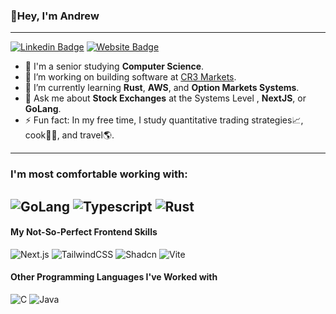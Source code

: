 ### 👋Hey, I'm Andrew 

---
[![Linkedin Badge](https://img.shields.io/badge/-andr3wV-blue?style=flat&logo=Linkedin&logoColor=white&link=https://www.linkedin.com/in/andr3wV/)](https://www.linkedin.com/in/andr3wv/)
[![Website Badge](https://img.shields.io/badge/-andrewvittiglio.com-0a812a?style=flat&logo=Google-Chrome&logoColor=white&link=https://www.andrewvittiglio.com/)](https://www.andrewvittiglio.com/)


- :school: I'm a senior studying **Computer Science**.
- 🔭 I’m working on building software at [CR3 Markets](https://www.cr3markets.com).
- 🌱 I’m currently learning **Rust**, **AWS**, and **Option Markets Systems**.
- 💬 Ask me about **Stock Exchanges** at the Systems Level , **NextJS**, or **GoLang**.
- ⚡ Fun fact: In my free time, I study quantitative trading strategies📈, cook👨‍🍳, and travel🌎.
--- 

### I'm most comfortable working with: 
![GoLang](https://img.shields.io/badge/Go-00ADD8?logo=Go&logoColor=white&style=for-the-badge)
![Typescript](https://shields.io/badge/TypeScript-3178C6?logo=TypeScript&logoColor=FFF&style=flat-square)
![Rust](https://shields.io/badge/-Rust-3776AB?style=flat&logo=rust)
---

#### My Not-So-Perfect Frontend Skills
![Next.js](https://img.shields.io/badge/Next.js-000000?style=for-the-badge&logo=nextdotjs&logoColor=white)
![TailwindCSS](https://img.shields.io/badge/tailwindcss-%2338B2AC.svg?style=for-the-badge&logo=tailwind-css&logoColor=white)
![Shadcn](https://img.shields.io/badge/shadcn%2Fui-000000?style=for-the-badge&logo=shadcnui&logoColor=white)
![Vite](https://img.shields.io/badge/Vite-646CFF?style=for-the-badge&logo=vite&logoColor=white)

#### Other Programming Languages I've Worked with 
![C](https://img.shields.io/badge/C-00599C?style=for-the-badge&logo=c&logoColor=white)
![Java](https://img.shields.io/badge/Java-ED8B00?style=for-the-badge&logo=java&logoColor=white)

